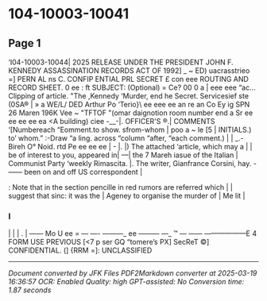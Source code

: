 # 104-10003-10041

## Page 1

‘I04-10003-10044| 2025 RELEASE UNDER THE PRESIDENT JOHN F. KENNEDY ASSASSINATION RECORDS ACT OF 1992] _
~ ED) uacrasstrieo =] PERN AL ns C. CONFIP ENTIAL PRL SECRET
£ con eee ROUTING AND RECORD SHEET. 0 ee :
ft SUBJECT: (Optional) = Ce? 00 0 a | eee eee
“ac... Clipping of article. "The ,Kennedy ‘Murder, end he Secret. Servicesief ste (0SA® |
» a WE/L/ DED Arthur Po ‘Terio}\ ee eee ee
an re an Co Ey ig SPN 26 Maren 196K Vee
~ "TFTOF "(omar daignotion room number end a Sr ee ee ee ee ea
<A building) ciee -__-|. OFFICER'S ®.| COMMENTS ‘[Numbereach “Eomment.to show. sfrom-whom |
poo a ~ le [5 | INITIALS.) to’ whom.” :-Draw “a ling. across “column “after, “each comment.) |
| _.-Bireh O° Noid. rtd Pe ee ee ee
| - |. |) The attached ‘article, which may
a | | be of interest to you, appeared in|
—| the 7 Mareh iasue of the Italian |
Communist Party ‘weekly Rimascita. |.
The writer, Gianfrance Corsini, hay.
-—— been on and off US correspondent |

: Note that in the section pencille
in red rumors are referred which |
| suggest that sinc: it was the |
Ageney to organise the murder of |
Me lit |
### I

| |
| . |
——
Mo
U ee = — —- —_—_—_ ee ——— —_ ™ — —— ——————E 4
FORM USE PREVIOUS [<7 p
ser GQ “tomere’s PX] SecReT ©] CONFIDENTIAL. (] {RRM =]: UNCLASSIFIED

---

*Document converted by JFK Files PDF2Markdown converter at 2025-03-19 16:36:57*
*OCR: Enabled*
*Quality: high*
*GPT-assisted: No*
*Conversion time: 1.87 seconds*


